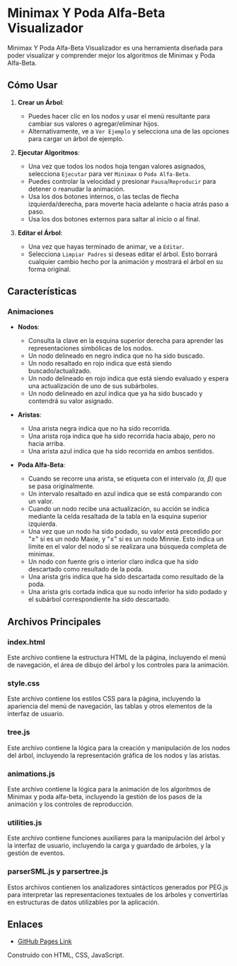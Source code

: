 # Minimax Y Poda Alfa-Beta Visualizador

Minimax  Y Poda Alfa-Beta Visualizador es una herramienta diseñada para poder visualizar y comprender mejor los algoritmos de Minimax y Poda Alfa-Beta.

## Cómo Usar

1. **Crear un Árbol**:
   - Puedes hacer clic en los nodos y usar el menú resultante para cambiar sus valores o agregar/eliminar hijos.
   - Alternativamente, ve a `Ver Ejemplo` y selecciona una de las opciones para cargar un árbol de ejemplo.

2. **Ejecutar Algoritmos**:
   - Una vez que todos los nodos hoja tengan valores asignados, selecciona `Ejecutar` para ver `Minimax` o `Poda Alfa-Beta`.
   - Puedes controlar la velocidad y presionar `Pausa`/`Reproducir` para detener o reanudar la animación.
   - Usa los dos botones internos, o las teclas de flecha izquierda/derecha, para moverte hacia adelante o hacia atrás paso a paso.
   - Usa los dos botones externos para saltar al inicio o al final.

4. **Editar el Árbol**:
   - Una vez que hayas terminado de animar, ve a `Editar`.
   - Selecciona `Limpiar Padres` si deseas editar el árbol. Esto borrará cualquier cambio hecho por la animación y mostrará el árbol en su forma original.

## Características

### Animaciones

- **Nodos**:
  - Consulta la clave en la esquina superior derecha para aprender las representaciones simbólicas de los nodos.
  - Un nodo delineado en negro indica que no ha sido buscado.
  - Un nodo resaltado en rojo indica que está siendo buscado/actualizado.
  - Un nodo delineado en rojo indica que está siendo evaluado y espera una actualización de uno de sus subárboles.
  - Un nodo delineado en azul indica que ya ha sido buscado y contendrá su valor asignado.

- **Aristas**:
  - Una arista negra indica que no ha sido recorrida.
  - Una arista roja indica que ha sido recorrida hacia abajo, pero no hacia arriba.
  - Una arista azul indica que ha sido recorrida en ambos sentidos.

- **Poda Alfa-Beta**:
  - Cuando se recorre una arista, se etiqueta con el intervalo *(α, β)* que se pasa originalmente.
  - Un intervalo resaltado en azul indica que se está comparando con un valor.
  - Cuando un nodo recibe una actualización, su acción se indica mediante la celda resaltada de la tabla en la esquina superior izquierda.
  - Una vez que un nodo ha sido podado, su valor está precedido por "≥" si es un nodo Maxie, y "≤" si es un nodo Minnie. Esto indica un límite en el valor del nodo si se realizara una búsqueda completa de minimax.
  - Un nodo con fuente gris o interior claro indica que ha sido descartado como resultado de la poda.
  - Una arista gris indica que ha sido descartada como resultado de la poda.
  - Una arista gris cortada indica que su nodo inferior ha sido podado y el subárbol correspondiente ha sido descartado.


## Archivos Principales

### index.html

Este archivo contiene la estructura HTML de la página, incluyendo el menú de navegación, el área de dibujo del árbol y los controles para la animación.

### style.css

Este archivo contiene los estilos CSS para la página, incluyendo la apariencia del menú de navegación, las tablas y otros elementos de la interfaz de usuario.

### tree.js

Este archivo contiene la lógica para la creación y manipulación de los nodos del árbol, incluyendo la representación gráfica de los nodos y las aristas.

### animations.js

Este archivo contiene la lógica para la animación de los algoritmos de Minimax y poda alfa-beta, incluyendo la gestión de los pasos de la animación y los controles de reproducción.

### utilities.js

Este archivo contiene funciones auxiliares para la manipulación del árbol y la interfaz de usuario, incluyendo la carga y guardado de árboles, y la gestión de eventos.

### parserSML.js y parsertree.js

Estos archivos contienen los analizadores sintácticos generados por PEG.js para interpretar las representaciones textuales de los árboles y convertirlas en estructuras de datos utilizables por la aplicación.

## Enlaces

- [GitHub Pages Link](https://github.com/EdJGM/Minimax-Poda_AlfaBeta.git/)

Construido con HTML, CSS, JavaScript.
